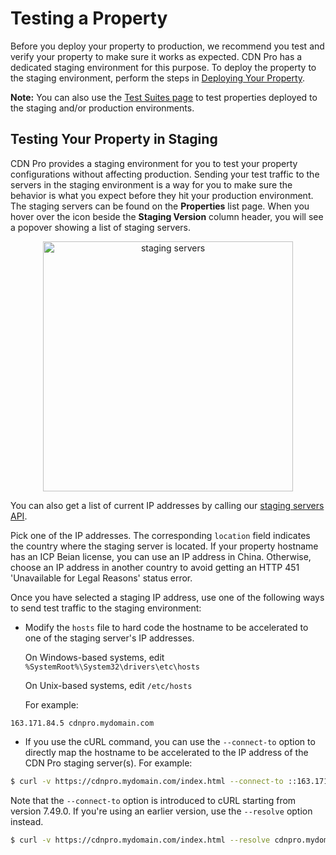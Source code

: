 # Testing a Property

Before you deploy your property to production, we recommend you test and verify your property to make sure it works as expected. CDN Pro has a dedicated staging environment for this purpose. To deploy the property to the staging environment, perform the steps in [Deploying Your Property](</docs/portal/edge-configurations/deploying-property.md>).

<strong>Note:</strong> You can also use the [Test Suites page](</docs/portal/edge-configurations/working-with-test-suites.md>) to test properties deployed to the staging and/or production environments.

## Testing Your Property in Staging

CDN Pro provides a staging environment for you to test your property configurations without affecting production. Sending your test traffic to the servers in the staging environment is a way for you to make sure the behavior is what you expect before they hit your production environment. The staging servers can be found on the **Properties** list page. When you hover over the icon beside the **Staging Version** column header, you will see a popover showing a list of staging servers.

<p align=center><img src="/docs/resources/images/edge-configurations/property-deployment-CH-1.jpg" alt="staging servers" width="400"></p>

You can also get a list of current IP addresses by calling our [staging servers API](</apidocs#operation/get-cdn-stagingServers>).

Pick one of the IP addresses. The corresponding ```location``` field indicates the country where the staging server is located. If your property hostname has an ICP Beian license, you can use an IP address in China. Otherwise, choose an IP address in another country to avoid getting an HTTP 451 'Unavailable for Legal Reasons' status error.

Once you have selected a staging IP address, use one of the following ways to send test traffic to the staging environment:

- Modify the ```hosts``` file to hard code the hostname to be accelerated to one of the staging server's IP addresses. 

  On Windows-based systems, edit ```%SystemRoot%\System32\drivers\etc\hosts```
  
  On Unix-based systems, edit ```/etc/hosts```
  
  For example:

```
163.171.84.5 cdnpro.mydomain.com
```
- If you use the cURL command, you can use the ```--connect-to``` option to directly map the hostname to be accelerated to the IP address of the CDN Pro staging server(s). For example:
```bash
$ curl -v https://cdnpro.mydomain.com/index.html --connect-to ::163.171.84.5:443
```

Note that the ```--connect-to``` option is introduced to cURL starting from version 7.49.0. If you're using an earlier version, use the ```--resolve``` option instead.
```bash
$ curl -v https://cdnpro.mydomain.com/index.html --resolve cdnpro.mydomain.com:443:163.171.84.5
```

